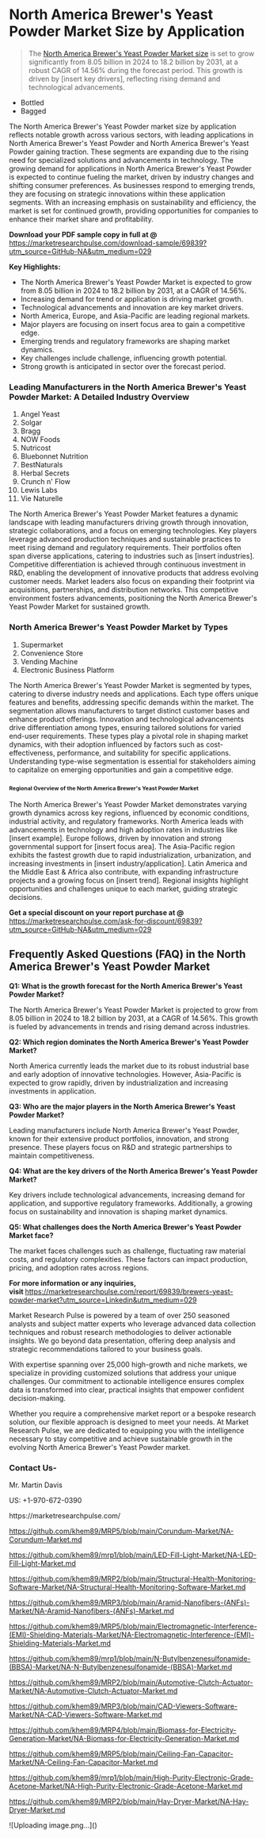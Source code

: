 <h1>North America Brewer's Yeast Powder Market&nbsp;Size by Application</h1><blockquote><p>The <a href="https://marketresearchpulse.com/download-sample/69839?utm_source=GitHub-NA&amp;utm_medium=029">North America Brewer's Yeast Powder Market size</a> is set to grow significantly from 8.05 billion in 2024 to 18.2 billion by 2031, at a robust CAGR of 14.56% during the forecast period. This growth is driven by [insert key drivers], reflecting rising demand and technological advancements.</p></blockquote><ul><li>Bottled<li> Bagged</li></ul><p>The North America Brewer's Yeast Powder market size by application reflects notable growth across various sectors, with leading applications in North America Brewer's Yeast Powder and North America Brewer's Yeast Powder gaining traction. These segments are expanding due to the rising need for specialized solutions and advancements in technology. The growing demand for applications in North America Brewer's Yeast Powder is expected to continue fueling the market, driven by industry changes and shifting consumer preferences. As businesses respond to emerging trends, they are focusing on strategic innovations within these application segments. With an increasing emphasis on sustainability and efficiency, the market is set for continued growth, providing opportunities for companies to enhance their market share and profitability.</p><p><strong>Download your PDF sample copy in full at @ </strong><a href="https://marketresearchpulse.com/download-sample/69839?utm_source=GitHub-NA&amp;utm_medium=029">https://marketresearchpulse.com/download-sample/69839?utm_source=GitHub-NA&amp;utm_medium=029</a></p><p><strong>Key Highlights: </strong></p><ul><li>The North America Brewer's Yeast Powder Market is expected to grow from 8.05 billion in 2024 to 18.2 billion by 2031, at a CAGR of 14.56%.</li><li>Increasing demand for trend or application is driving market growth.</li><li>Technological advancements and innovation are key market drivers.</li><li>North America, Europe, and Asia-Pacific are leading regional markets.</li><li>Major players are focusing on insert focus area to gain a competitive edge.</li><li>Emerging trends and regulatory frameworks are shaping market dynamics.</li><li>Key challenges include challenge, influencing growth potential.</li><li>Strong growth is anticipated in sector over the forecast period.</li></ul><h3>Leading Manufacturers in the North America Brewer's Yeast Powder Market: A Detailed Industry Overview</h3><ol><li>Angel Yeast</li><li>Solgar</li><li>Bragg</li><li>NOW Foods</li><li>Nutricost</li><li>Bluebonnet Nutrition</li><li>BestNaturals</li><li>Herbal Secrets</li><li>Crunch n' Flow</li><li>Lewis Labs</li><li>Vie Naturelle</li></ol><div class="flex max-w-full flex-col flex-grow"><div class="min-h-8 text-message flex w-full flex-col items-end gap-2 whitespace-normal break-words [.text-message+&amp;]:mt-5" dir="auto" data-message-author-role="assistant" data-message-id="fd8432e4-4910-450d-b182-61b7bfb0a01f" data-message-model-slug="gpt-4o"><div class="flex w-full flex-col gap-1 empty:hidden first:pt-[3px]"><div class="markdown prose w-full break-words dark:prose-invert light"><p>The North America Brewer's Yeast Powder Market features a dynamic landscape with leading manufacturers driving growth through innovation, strategic collaborations, and a focus on emerging technologies. Key players leverage advanced production techniques and sustainable practices to meet rising demand and regulatory requirements. Their portfolios often span diverse applications, catering to industries such as [insert industries]. Competitive differentiation is achieved through continuous investment in R&amp;D, enabling the development of innovative products that address evolving customer needs. Market leaders also focus on expanding their footprint via acquisitions, partnerships, and distribution networks. This competitive environment fosters advancements, positioning the North America Brewer's Yeast Powder Market for sustained growth.</p></div></div></div></div><h3>North America Brewer's Yeast Powder Market by Types</h3><ol><li>Supermarket<li> Convenience Store<li> Vending Machine<li> Electronic Business Platform</li></ol><div class="flex max-w-full flex-col flex-grow"><div class="min-h-8 text-message flex w-full flex-col items-end gap-2 whitespace-normal break-words [.text-message+&amp;]:mt-5" dir="auto" data-message-author-role="assistant" data-message-id="084470be-0bb7-4664-bddf-5156b4f41249" data-message-model-slug="gpt-4o-mini"><div class="flex w-full flex-col gap-1 empty:hidden first:pt-[3px]"><div class="markdown prose w-full break-words dark:prose-invert light"><p>The North America Brewer's Yeast Powder Market is segmented by types, catering to diverse industry needs and applications. Each type offers unique features and benefits, addressing specific demands within the market. The segmentation allows manufacturers to target distinct customer bases and enhance product offerings. Innovation and technological advancements drive differentiation among types, ensuring tailored solutions for varied end-user requirements. These types play a pivotal role in shaping market dynamics, with their adoption influenced by factors such as cost-effectiveness, performance, and suitability for specific applications. Understanding type-wise segmentation is essential for stakeholders aiming to capitalize on emerging opportunities and gain a competitive edge.</p></div></div></div></div><h3><span style="font-size: 11px;">Regional Overview of the North America Brewer's Yeast Powder Market</span></h3><div class="flex max-w-full flex-col flex-grow"><div class="min-h-8 text-message flex w-full flex-col items-end gap-2 whitespace-normal break-words [.text-message+&amp;]:mt-5" dir="auto" data-message-author-role="assistant" data-message-id="e9038762-ce64-4e30-91c9-9bd413514231" data-message-model-slug="gpt-4o-mini"><div class="flex w-full flex-col gap-1 empty:hidden first:pt-[3px]"><div class="markdown prose w-full break-words dark:prose-invert light"><p>The North America Brewer's Yeast Powder Market demonstrates varying growth dynamics across key regions, influenced by economic conditions, industrial activity, and regulatory frameworks. North America leads with advancements in technology and high adoption rates in industries like [insert example]. Europe follows, driven by innovation and strong governmental support for [insert focus area]. The Asia-Pacific region exhibits the fastest growth due to rapid industrialization, urbanization, and increasing investments in [insert industry/application]. Latin America and the Middle East &amp; Africa also contribute, with expanding infrastructure projects and a growing focus on [insert trend]. Regional insights highlight opportunities and challenges unique to each market, guiding strategic decisions.</p></div></div></div></div><p><strong>Get a special discount on your report purchase at @ </strong><a href="https://marketresearchpulse.com/ask-for-discount/69839?utm_source=GitHub-NA&amp;utm_medium=029">https://marketresearchpulse.com/ask-for-discount/69839?utm_source=GitHub-NA&amp;utm_medium=029</a></p><h2>Frequently Asked Questions (FAQ) in the North America Brewer's Yeast Powder Market</h2><p><strong>Q1: What is the growth forecast for the North America Brewer's Yeast Powder Market?</strong></p><p>The North America Brewer's Yeast Powder Market is projected to grow from 8.05 billion in 2024 to 18.2 billion by 2031, at a CAGR of 14.56%. This growth is fueled by advancements in trends and rising demand across industries.</p><p><strong>Q2: Which region dominates the North America Brewer's Yeast Powder Market?</strong></p><p>North America currently leads the market due to its robust industrial base and early adoption of innovative technologies. However, Asia-Pacific is expected to grow rapidly, driven by industrialization and increasing investments in application.</p><p><strong>Q3: Who are the major players in the North America Brewer's Yeast Powder Market?</strong></p><p>Leading manufacturers include North America Brewer's Yeast Powder, known for their extensive product portfolios, innovation, and strong presence. These players focus on R&amp;D and strategic partnerships to maintain competitiveness.</p><p><strong>Q4: What are the key drivers of the North America Brewer's Yeast Powder Market?</strong></p><p>Key drivers include technological advancements, increasing demand for application, and supportive regulatory frameworks. Additionally, a growing focus on sustainability and innovation is shaping market dynamics.</p><p><strong>Q5: What challenges does the North America Brewer's Yeast Powder Market face?</strong></p><p>The market faces challenges such as challenge, fluctuating raw material costs, and regulatory complexities. These factors can impact production, pricing, and adoption rates across regions.</p><p><strong>For more information or any inquiries, visit&nbsp;</strong><a href="https://marketresearchpulse.com/report/69839/brewers-yeast-powder-market?utm_source=Linkedin&utm_medium=029">https://marketresearchpulse.com/report/69839/brewers-yeast-powder-market?utm_source=Linkedin&utm_medium=029</a></p><p>Market Research Pulse is powered by a team of over 250 seasoned analysts and subject matter experts who leverage advanced data collection techniques and robust research methodologies to deliver actionable insights. We go beyond data presentation, offering deep analysis and strategic recommendations tailored to your business goals.</p><p>With expertise spanning over 25,000 high-growth and niche markets, we specialize in providing customized solutions that address your unique challenges. Our commitment to actionable intelligence ensures complex data is transformed into clear, practical insights that empower confident decision-making.</p><p>Whether you require a comprehensive market report or a bespoke research solution, our flexible approach is designed to meet your needs. At Market Research Pulse, we are dedicated to equipping you with the intelligence necessary to stay competitive and achieve sustainable growth in the evolving North America Brewer's Yeast Powder market.</p><h3><strong>Contact Us-</strong></h3><p>Mr. Martin Davis</p><p>US: +1-970-672-0390</p><p>https://marketresearchpulse.com/</p><p><a href="https://github.com/khem89/MRP5/blob/main/Corundum-Market/NA-Corundum-Market.md">https://github.com/khem89/MRP5/blob/main/Corundum-Market/NA-Corundum-Market.md</a></p><p><a href="https://github.com/khem89/mrp1/blob/main/LED-Fill-Light-Market/NA-LED-Fill-Light-Market.md">https://github.com/khem89/mrp1/blob/main/LED-Fill-Light-Market/NA-LED-Fill-Light-Market.md</a></p><p><a href="https://github.com/khem89/MRP2/blob/main/Structural-Health-Monitoring-Software-Market/NA-Structural-Health-Monitoring-Software-Market.md">https://github.com/khem89/MRP2/blob/main/Structural-Health-Monitoring-Software-Market/NA-Structural-Health-Monitoring-Software-Market.md</a></p><p><a href="https://github.com/khem89/MRP3/blob/main/Aramid-Nanofibers-(ANFs)-Market/NA-Aramid-Nanofibers-(ANFs)-Market.md">https://github.com/khem89/MRP3/blob/main/Aramid-Nanofibers-(ANFs)-Market/NA-Aramid-Nanofibers-(ANFs)-Market.md</a></p><p><a href="https://github.com/khem89/MRP5/blob/main/Electromagnetic-Interference-(EMI)-Shielding-Materials-Market/NA-Electromagnetic-Interference-(EMI)-Shielding-Materials-Market.md">https://github.com/khem89/MRP5/blob/main/Electromagnetic-Interference-(EMI)-Shielding-Materials-Market/NA-Electromagnetic-Interference-(EMI)-Shielding-Materials-Market.md</a></p><p><a href="https://github.com/khem89/mrp1/blob/main/N-Butylbenzenesulfonamide-(BBSA)-Market/NA-N-Butylbenzenesulfonamide-(BBSA)-Market.md">https://github.com/khem89/mrp1/blob/main/N-Butylbenzenesulfonamide-(BBSA)-Market/NA-N-Butylbenzenesulfonamide-(BBSA)-Market.md</a></p><p><a href="https://github.com/khem89/MRP2/blob/main/Automotive-Clutch-Actuator-Market/NA-Automotive-Clutch-Actuator-Market.md">https://github.com/khem89/MRP2/blob/main/Automotive-Clutch-Actuator-Market/NA-Automotive-Clutch-Actuator-Market.md</a></p><p><a href="https://github.com/khem89/MRP3/blob/main/CAD-Viewers-Software-Market/NA-CAD-Viewers-Software-Market.md">https://github.com/khem89/MRP3/blob/main/CAD-Viewers-Software-Market/NA-CAD-Viewers-Software-Market.md</a></p><p><a href="https://github.com/khem89/MRP4/blob/main/Biomass-for-Electricity-Generation-Market/NA-Biomass-for-Electricity-Generation-Market.md">https://github.com/khem89/MRP4/blob/main/Biomass-for-Electricity-Generation-Market/NA-Biomass-for-Electricity-Generation-Market.md</a></p><p><a href="https://github.com/khem89/MRP5/blob/main/Ceiling-Fan-Capacitor-Market/NA-Ceiling-Fan-Capacitor-Market.md">https://github.com/khem89/MRP5/blob/main/Ceiling-Fan-Capacitor-Market/NA-Ceiling-Fan-Capacitor-Market.md</a></p><p><a href="https://github.com/khem89/mrp1/blob/main/High-Purity-Electronic-Grade-Acetone-Market/NA-High-Purity-Electronic-Grade-Acetone-Market.md">https://github.com/khem89/mrp1/blob/main/High-Purity-Electronic-Grade-Acetone-Market/NA-High-Purity-Electronic-Grade-Acetone-Market.md</a></p><p><a href="https://github.com/khem89/MRP2/blob/main/Hay-Dryer-Market/NA-Hay-Dryer-Market.md">https://github.com/khem89/MRP2/blob/main/Hay-Dryer-Market/NA-Hay-Dryer-Market.md</a></p>
![Uploading image.png…]()
